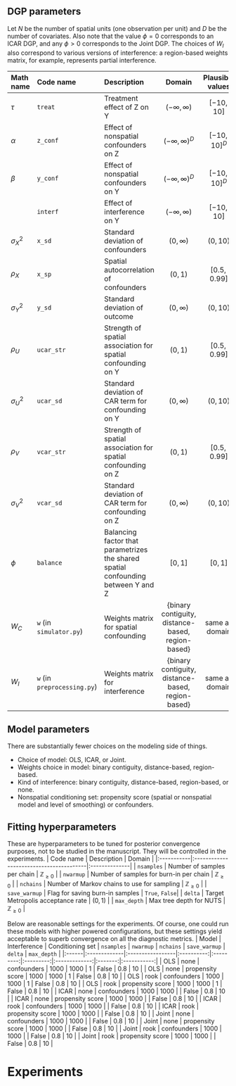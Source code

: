 ## DGP parameters

Let $N$ be the number of spatial units (one observation per unit) and $D$ be the number of covariates.
Also note that the value $\phi = 0$ corresponds to an ICAR DGP, and any $\phi > 0$ corresponds to the Joint DGP.
The choices of $W_I$ also correspond to various versions of interference: a region-based weights matrix, for example, represents partial interference.

| Math name | Code name | Description | Domain | Plausible values | Testing set |
|:----------|:----------|:------------|:------:|:----------------:|:-----------:|
| $\tau$    | `treat`   | Treatment effect of Z on Y | $(-\infty, \infty)$ | $[-10, 10]$ | $[-2, 2]$ |
| $\alpha$  | `z_conf`  | Effect of nonspatial confounders on Z | $(-\infty, \infty)^D$ | $[-10, 10]^D$ | $[-2, 2]^D$ |
| $\beta$   | `y_conf`  | Effect of nonspatial confounders on Y | $(-\infty, \infty)^D$ | $[-10, 10]^D$ | $[-2, 2]^D$ |
|           | `interf`  | Effect of interference on Y | $(-\infty, \infty)$ | $[-10, 10]$ | $[-2, 2]$ |
|$\sigma^2_X$|`x_sd`| Standard deviation of confounders | $(0, \infty)$ | $(0, 10)$ | $(0, 1]$ |
| $\rho_X$ | `x_sp` | Spatial autocorrelation of confounders | $(0, 1)$ | $[0.5, 0.99]$| $[0.5, 0.99]$ |
|$\sigma^2_Y$|`y_sd`| Standard deviation of outcome | $(0, \infty)$ | $(0, 10)$ | $(0, 1]$ |
| $\rho_U$ | `ucar_str` | Strength of spatial association for spatial confounding on Y | $(0, 1)$ | $[0.5, 0.99]$| $[0.5, 0.99]$ |
|$\sigma^2_U$|`ucar_sd`| Standard deviation of CAR term for confounding on Y | $(0, \infty)$ | $(0, 10)$ | $(0, 1]$ |
| $\rho_V$ | `vcar_str` | Strength of spatial association for spatial confounding on Z | $(0, 1)$ | $[0.5, 0.99]$| $[0.5, 0.99]$ |
|$\sigma^2_V$|`vcar_sd`| Standard deviation of CAR term for confounding on Z | $(0, \infty)$ | $(0, 10)$ | $(0, 1]$ |
|$\phi$| `balance` | Balancing factor that parametrizes the shared spatial confounding between Y and Z | $[0, 1]$ | $[0, 1]$ | $[0, 1]$ |
| $W_C$ | `w` (in `simulator.py`) | Weights matrix for spatial confounding | {binary contiguity, distance-based, region-based}| same as domain | same as domain |
| $W_I$ | `w` (in `preprocessing.py`)| Weights matrix for interference | {binary contiguity, distance-based, region-based} | same as domain | same as domain |


## Model parameters
There are substantially fewer choices on the modeling side of things.
- Choice of model: OLS, ICAR, or Joint.
- Weights choice in model: binary contiguity, distance-based, region-based.
- Kind of interference: binary contiguity, distance-based, region-based, or none.
- Nonspatial conditioning set: propensity score (spatial or nonspatial model and level of smoothing) or confounders.

## Fitting hyperparameters
These are hyperparameters to be tuned for posterior convergence purposes, not to be studied in the manuscript.
They will be controlled in the experiments.
| Code name  | Description                             | Domain        |
|:-----------|:----------------------------------------|:--------------|
| `nsamples` | Number of samples per chain             | $\mathbb{Z}_{\geq 0}$ |
| `nwarmup`  | Number of samples for burn-in per chain | $\mathbb{Z}_{\geq 0}$ |
| `nchains`  | Number of Markov chains to use for sampling | $\mathbb{Z}_{\geq 0}$ |
| `save_warmup` | Flag for saving burn-in samples      | `True`, `False`|
| `delta` | Target Metropolis acceptance rate | $(0, 1)$ |
| `max_depth` | Max tree depth for NUTS | $\mathbb{Z}_{\geq 0}$ |

Below are reasonable settings for the experiments.
Of course, one could run these models with higher powered configurations, but these settings yield acceptable to superb convergence on all the diagnostic metrics.
| Model | Interference | Conditioning set | `nsamples` | `nwarmup` | `nchains` | `save_warmup` | `delta` | `max_depth` |
|:------|:-------------|:-----------------|:----------:|:---------:|:---------:|:-------------:|:-------:|:-----------:|
| OLS   | none         | confounders      | 1000       | 1000      | 1         | False         | 0.8     | 10          |
| OLS   | none         | propensity score | 1000       | 1000      | 1         | False         | 0.8     | 10          |
| OLS   | rook         | confounders      | 1000       | 1000      | 1         | False         | 0.8     | 10          |
| OLS   | rook         | propensity score | 1000       | 1000      | 1         | False         | 0.8     | 10          |
| ICAR  | none         | confounders      | 1000       | 1000      |           | False         | 0.8     | 10          |
| ICAR  | none         | propensity score | 1000       | 1000      |           | False         | 0.8     | 10          |
| ICAR  | rook         | confounders      | 1000       | 1000      |           | False         | 0.8     | 10          |
| ICAR  | rook         | propensity score | 1000       | 1000      |           | False         | 0.8     | 10          |
| Joint | none         | confounders      | 1000       | 1000      |           | False         | 0.8     | 10          |
| Joint | none         | propensity score | 1000       | 1000      |           | False         | 0.8     | 10          |
| Joint | rook         | confounders      | 1000       | 1000      |           | False         | 0.8     | 10          |
| Joint | rook         | propensity score | 1000       | 1000      |           | False         | 0.8     | 10          |


# Experiments

